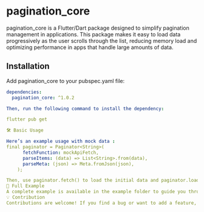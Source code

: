 # pagination_core

pagination_core is a Flutter/Dart package designed to simplify pagination management in applications. This package makes it easy to load data progressively as the user scrolls through the list, reducing memory load and optimizing performance in apps that handle large amounts of data.
## Installation

Add pagination_core to your pubspec.yaml file:

```yaml
dependencies:
  pagination_core: ^1.0.2

Then, run the following command to install the dependency:

flutter pub get

🛠️ Basic Usage

Here’s an example usage with mock data :
final paginator = Paginator<String>(
      fetchFunction: mockApiFetch,
      parseItems: (data) => List<String>.from(data),
      parseMeta: (json) => Meta.fromJson(json),
    );

Then, use paginator.fetch() to load the initial data and paginator.loadNextPage() to load the next page. 
📄 Full Example
A complete example is available in the example folder to guide you through the integration into your project.
💡 Contribution
Contributions are welcome! If you find a bug or want to add a feature, feel free to submit a pull request.